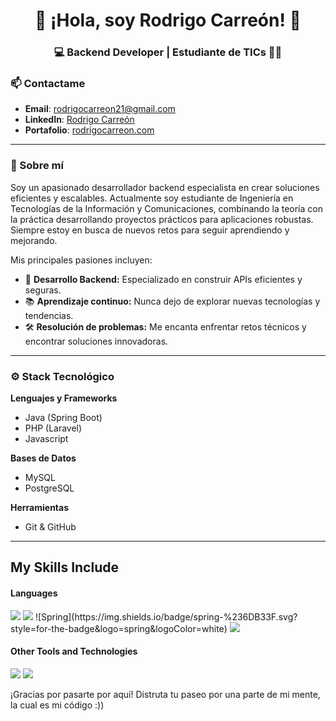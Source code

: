 <h1 align="center">👋 ¡Hola, soy Rodrigo Carreón! 🚀</h1>
<h3 align="center">💻 Backend Developer | Estudiante de TICs 👨‍💻</h3>

### 📫 Contactame
- **Email**: rodrigocarreon21@gmail.com
- **LinkedIn**: [Rodrigo Carreón](https://www.linkedin.com/in/rodrigocarreon)
- **Portafolio**: [rodrigocarreon.com](https://www.rodrigocarreon.com)

---

### 🎯 Sobre mí
Soy un apasionado desarrollador backend especialista en crear soluciones eficientes y escalables. Actualmente soy estudiante de Ingeniería en Tecnologías de la Información y Comunicaciones, combinando la teoría con la práctica desarrollando proyectos prácticos para aplicaciones robustas. Siempre estoy en busca de nuevos retos para seguir aprendiendo y mejorando.

Mis principales pasiones incluyen:
- 🌱 **Desarrollo Backend:** Especializado en construir APIs eficientes y seguras.
- 📚 **Aprendizaje continuo:** Nunca dejo de explorar nuevas tecnologías y tendencias.
- 🛠️ **Resolución de problemas:** Me encanta enfrentar retos técnicos y encontrar soluciones innovadoras.

---

### ⚙️ Stack Tecnológico

**Lenguajes y Frameworks**  
- Java (Spring Boot)  
- PHP (Laravel)  
- Javascript

**Bases de Datos**  
- MySQL  
- PostgreSQL

**Herramientas**  
- Git & GitHub  

---
## My Skills Include

<h4> Languages </h4>
<span> 
  <img src="https://img.shields.io/badge/php?style=for-the-badge&logo=java&logoColor=white">
  <img src="https://img.shields.io/badge/Java-ED8B00?style=for-the-badge&logo=java&logoColor=white">
  ![Spring](https://img.shields.io/badge/spring-%236DB33F.svg?style=for-the-badge&logo=spring&logoColor=white)
  <img src="https://img.shields.io/badge/JavaScript-F7DF1E?style=for-the-badge&logo=javascript&logoColor=black">
</span>


<h4> Other Tools and Technologies </h4>
<span>
  <img src="https://img.shields.io/badge/Git-F05032?style=for-the-badge&logo=git&logoColor=white">
  <img src="https://img.shields.io/badge/Notion-%23000000.svg?style=for-the-badge&logo=notion&logoColor=white">
</span>


¡Gracias por pasarte por aquí! Distruta tu paseo por una parte de mi mente, la cual es mi código :))
